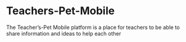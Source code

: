 # Teachers-Pet-Mobile
The Teacher’s-Pet Mobile platform is a place for teachers to be able to share information and ideas to help each other
